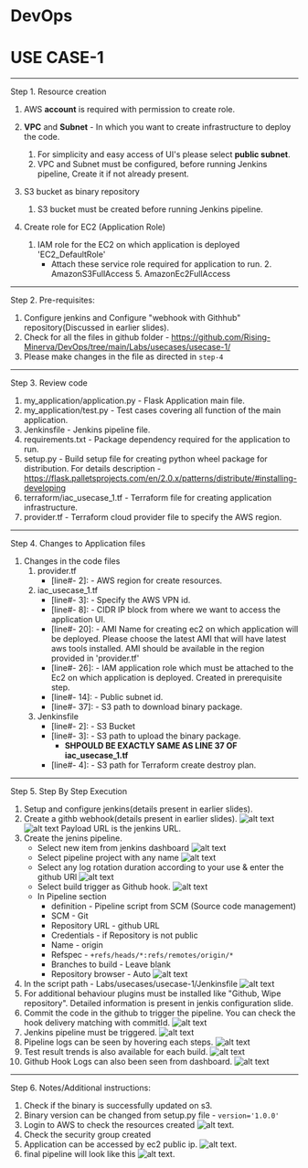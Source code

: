 # DevOps
# USE CASE-1 
---------------------------------------
 

Step 1. Resource creation
    
 1. AWS **account** is required with permission to create role.
 
 2. **VPC** and **Subnet** - In which you want to create infrastructure to deploy the code.
    1. For simplicity and easy access of UI's please select **public subnet**. 
    2. VPC and Subnet must be configured, before running Jenkins pipeline, Create it if not already present.
 3. S3 bucket as binary repository
    1. S3 bucket must be created before running Jenkins pipeline.
 
 4. Create role for EC2 (Application Role)
    1. IAM role for the EC2 on which application is deployed 'EC2_DefaultRole'
       - Attach these service role required for application to run.
            2. AmazonS3FullAccess 
            5. AmazonEc2FullAccess
---------------------------------------

Step 2. Pre-requisites:
     
1. Configure jenkins and Configure "webhook with Githhub" repository(Discussed in earlier slides).
2. Check for all the files in github folder - https://github.com/Rising-Minerva/DevOps/tree/main/Labs/usecases/usecase-1/
3. Please make changes in the file as directed in ``step-4``

---------------------------------------

Step 3. Review code

 1. my_application/application.py - Flask Application main file.
 2. my_application/test.py - Test cases covering all function of the main application. 
 3. Jenkinsfile - Jenkins pipeline file.
 4. requirements.txt - Package dependency required for the application to run.
 5. setup.py - Build setup file for creating python wheel package for distribution. For details description -https://flask.palletsprojects.com/en/2.0.x/patterns/distribute/#installing-developing
 6. terraform/iac_usecase_1.tf - Terraform file for creating application infrastructure.
 7. provider.tf - Terraform cloud provider file to specify the AWS region. 
 

---------------------------------------

Step 4. Changes to Application files

1. Changes in the code files
     1. provider.tf 
        - [line#- 2]: - AWS region for create resources.
     2. iac_usecase_1.tf 
        - [line#- 3]: - Specify the AWS VPN id.
        - [line#- 8]: - CIDR IP block from where we want to access the application UI.
        - [line#- 20]: - AMI Name for creating ec2 on which application will be deployed. Please choose the latest AMI that will have latest aws tools installed.
                         AMI should be available in the region provided in 'provider.tf'
        - [line#- 26]: - IAM application role which must be attached to the Ec2 on which application is deployed. Created in prerequisite step.
        - [line#- 14]: - Public subnet id.
        - [line#- 37]: - S3 path to download binary package.
     3. Jenkinsfile 
        - [line#- 2]: - S3 Bucket
        - [line#- 3]: - S3 path to upload the binary package. 
          - **SHPOULD BE EXACTLY SAME AS LINE 37 OF iac_usecase_1.tf**
        - [line#- 4]: - S3 path for Terraform create destroy plan.


---------------------------------------

Step 5. Step By Step Execution
    
 1. Setup and configure jenkins(details present in earlier slides).
 2. Create a githb webhook(details present in earlier slides).
    ![alt text](../../../images/GithubWebHook.png)
    ![alt text](../../../images/GithubWebHook2.png)
    Payload URL is the jenkins URL.
 3. Create the jenins pipeline.
       - Select new item from jenkins dashboard ![alt text](../../../images/JenkinsNewItem.png)
       - Select pipeline project with any name ![alt text](../../../images/NewJenkinsPipeline.png)
       - Select any log rotation duration according to your use & enter the github URl ![alt text](../../../images/LogRotationAndGithub.png)
       - Select build trigger as Github hook. ![alt text](../../../images/BuildTriggers.png)
       - In Pipeline section 
            - definition - Pipeline script from SCM (Source code management)
            - SCM - Git
            - Repository URL - github URL
            - Credentials - if Repository is not public
            - Name - origin
            - Refspec - `+refs/heads/*:refs/remotes/origin/*`
            - Branches to build - Leave blank
            - Repository browser - Auto
             ![alt text](../../../images/SCM.png)
 4. In the script path - Labs/usecases/usecase-1/Jenkinsfile 
             ![alt text](../../../images/JenkinsFile.png)
 5. For additional behaviour plugins must be installed like "Github, Wipe repository". Detailed information is present in jenkis configuration slide.
 6. Commit the code in the github to trigger the pipeline. You can check the hook delivery matching with commitId.
              ![alt text](../../../images/HookRecentDelivery.png)   
 7. Jenkins pipeline must be triggered.
              ![alt text](../../../images/PipelineStatus.png) 
 8. Pipeline logs can be seen by hovering each steps.
              ![alt text](../../../images/PipelineLogs.png)
 9. Test result trends is also available for each build.
              ![alt text](../../../images/TestResultTrend.png)              
 10. Github Hook Logs can also been seen from dashboard.
             ![alt text](../../../images/HookLog.png)              
 

---------------------------------------

Step 6. Notes/Additional instructions:
    
 1. Check if the binary is successfully updated on s3.
 2. Binary version can be changed from setup.py file - `version='1.0.0'`
 3. Login to AWS to check the resources created 
             ![alt text](../../../images/ec2.png).
 4. Check the security group created
 5. Application can be accessed by ec2 public ip.
             ![alt text](../../../images/Hello.png).    
 6. final pipeline will look like this 
             ![alt text](../../../images/FinalPipeline.png).                        
    
